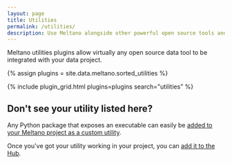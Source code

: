 ```yaml
---
layout: page
title: Utilities
permalink: /utilities/
description: Use Meltano alongside other powerful open source tools and services.
---
```


Meltano utilities plugins allow virtually any open source data tool to be integrated with your data project.

{% assign plugins = site.data.meltano.sorted_utilities %}


{% include plugin_grid.html plugins=plugins search="utilities" %}

## Don't see your utility listed here?

Any Python package that exposes an executable can easily be [added to your Meltano project as a custom utility](https://docs.meltano.com/concepts/plugins#utilities).

Once you've got your utility working in your project, you can
[add it to the Hub](https://github.com/meltano/hub/tree/main/_data/meltano/utility).
